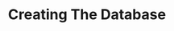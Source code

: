 ---
sidebar_position: 1
sidebar_label: "Creating The Database"
id: hello-world-creating-the-database
title: Creating The Database
description: Creating a database for the hello world application!
slug: /tutorials/hello-world/creating-the-database
---